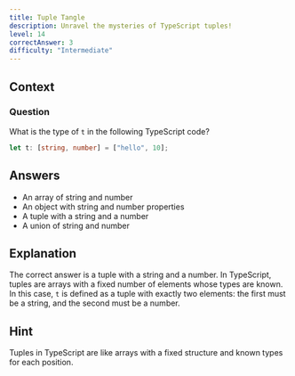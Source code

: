```yaml
---
title: Tuple Tangle
description: Unravel the mysteries of TypeScript tuples!
level: 14
correctAnswer: 3
difficulty: "Intermediate"
---
```


## Context

### Question
What is the type of `t` in the following TypeScript code?

```typescript
let t: [string, number] = ["hello", 10];
```

## Answers
- An array of string and number
- An object with string and number properties
- A tuple with a string and a number
- A union of string and number

## Explanation
The correct answer is a tuple with a string and a number. In TypeScript, tuples are arrays with a fixed number of elements whose types are known. In this case, `t` is defined as a tuple with exactly two elements: the first must be a string, and the second must be a number.

## Hint
Tuples in TypeScript are like arrays with a fixed structure and known types for each position.